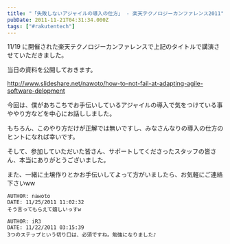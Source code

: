 ```yaml
---
title: "「失敗しないアジャイルの導入の仕方」 - 楽天テクノロジーカンファレンス2011"
pubDate: 2011-11-21T04:31:34.000Z
tags: ["#rakutentech"]
---
```


11/19 に開催された楽天テクノロジーカンファレンスで上記のタイトルで講演させていただきました。

当日の資料を公開しておきます。

http://www.slideshare.net/nawoto/how-to-not-fail-at-adapting-agile-software-delopment

今回は、僕があちこちでお手伝いしているアジャイルの導入で気をつけている事ややり方などを中心にお話ししました。

もちろん、このやり方だけが正解では無いですし、みなさんなりの導入の仕方のヒントになれば幸いです。

そして、参加していただいた皆さん、サポートしてくださったスタッフの皆さん、本当にありがとうございました。

また、一緒に土壌作りとかお手伝いしてよって方がいましたら、お気軽にご連絡下さいww
```comment
AUTHOR: nawoto
DATE: 11/25/2011 11:02:32
そう言ってもらえて嬉しいっすw
```

```comment
AUTHOR: iR3
DATE: 11/22/2011 03:15:39
3つのステップという切り口は、必須ですね。勉強になりました♪
```

